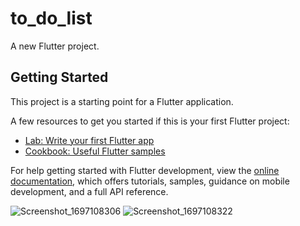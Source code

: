 # to_do_list

A new Flutter project.

## Getting Started

This project is a starting point for a Flutter application.

A few resources to get you started if this is your first Flutter project:

- [Lab: Write your first Flutter app](https://docs.flutter.dev/get-started/codelab)
- [Cookbook: Useful Flutter samples](https://docs.flutter.dev/cookbook)

For help getting started with Flutter development, view the
[online documentation](https://docs.flutter.dev/), which offers tutorials,
samples, guidance on mobile development, and a full API reference.

![Screenshot_1697108306](https://github.com/Maha-de/To-do-list/assets/85109210/4d50486e-2057-48dd-8ba2-63af86ac5aff)
![Screenshot_1697108322](https://github.com/Maha-de/To-do-list/assets/85109210/4868f4ff-53e8-4c48-8c82-88c027d4adf2)
